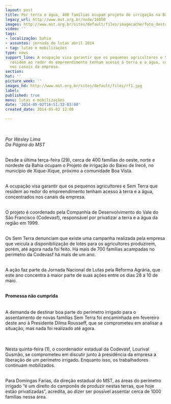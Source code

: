 ```yaml
---
layout: post
title: Por terra e água, 400 famílias ocupam projeto de irrigação na Bahia
legacy_url: http://www.mst.org.br/node/16050
images: http://www.mst.org.br/sites/default/files/imagecache/foto_destaque/rf1.jpg
video: ''
tags:
- localização: bahia
- assuntos: jornada de lutas abril 2014
- tag: lutas e mobilizações
type: news
support_line: A ocupação visa garantir que os pequenos agricultores e Sem Terra que
  residem ao redor do empreendimento tenham acesso à terra e a água, concentrados
  nos canais da empresa.
section: 
hat: ''
picture_week: ''
images_hd: http://www.mst.org.br/sites/default/files/rf1.jpg
label: 
published: true
menu: lutas e mobilizações
date: '2014-05-02T16:51:32-03:00'
created_date: 2014-05-02 12:00

---
```

<p><em><br><br>Por Wesley Lima<br></em><em>Da Página do MST</em></p><p><br>Desde a última terça-feira (29), cerca de 400 famílias do oeste, norte e nordeste da Bahia ocupam o Projeto de irrigação do Baixo de Irecê, no município de Xique-Xique, próximo a comunidade Boa Vista.<br>&nbsp;</p><p>A ocupação visa garantir que os pequenos agricultores e Sem Terra que residem ao redor do empreendimento tenham acesso à terra e a água, concentrados nos canais da empresa.</p><p><br>O projeto é coordenado pela Companhia de Desenvolvimento do Vale do São Francisco (Codevasf), responsável por privatizar a terra e a água da região em 1999.</p><p><br>Os Sem Terra denunciam que existe uma campanha realizada pela empresa que veicula a disponibilização de lotes para os agricultores produzirem, porém, até agora nada foi feito. Há mais de 700 famílias acampadas no perímetro da Codevasf há mais de um ano.</p><p><br>A ação faz parte da Jornada Nacional de Lutas pela Reforma Agrária, que este ano concentra a maior parte de suas ações entre os dias 28 a 10 de maio.</p><div><br><strong>Promessa não cumprida<br></strong><br><br>A demanda de destinar boa parte do perímetro irrigado para o assentamento de novas famílias Sem Terra foi encaminhada em fevereiro deste ano à Presidente Dilma Rousseff, que se comprometeu em analisar a situação, mas nada foi realizado até agora.</div><p><br><br>Nesta quinta-feira (1), o coordenador estadual da Codevasf, Lourival Gusmão, se comprometeu em discutir junto à presidência da empresa a liberação de um perímetro irrigado. Enquanto isso, os trabalhadores continuam mobilizados.</p><p><br>Para Domingas Farias, da direção estadual do MST, as áreas do perímetro irrigado “é um direito do camponês de produzir nestas terras, que hoje estão privatizadas”, acredita, ao dizer ser possível assentar cerca de 1000 famílias nessa área.</p><p>&nbsp;</p><p>&nbsp;</p><p>&nbsp;</p>
